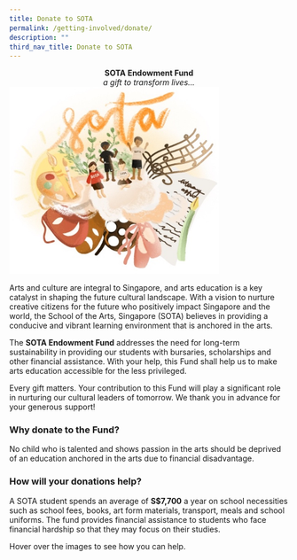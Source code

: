 ```yaml
---
title: Donate to SOTA
permalink: /getting-involved/donate/
description: ""
third_nav_title: Donate to SOTA
---
```

<center><b>SOTA Endowment Fund</b></center>

<center><i>a gift to transform lives...</i></center>

<img style="width:75%" src="/images/icon--sef.jpg">

Arts and culture are integral to Singapore, and arts education is a key catalyst in shaping the future cultural landscape. With a vision to nurture creative citizens for the future who positively impact Singapore and the world, the School of the Arts, Singapore (SOTA) believes in providing a conducive and vibrant learning environment that is anchored in the arts.  
  
The&nbsp;**SOTA Endowment Fund**&nbsp;addresses the need for long-term sustainability in providing our students with bursaries, scholarships and other financial assistance. With your help, this Fund shall help us to make arts education accessible for the less privileged.  
  
Every gift matters. Your contribution to this Fund will play a significant role in nurturing our cultural leaders of tomorrow. We thank you in advance for your generous support!

### Why donate to the Fund?

No child who is talented and shows passion in the arts should be deprived of an education anchored in the arts due to financial disadvantage.

### How will your donations help?

A SOTA student spends an average of&nbsp;**S$7,700**&nbsp;a year on school necessities such as school fees, books, art form materials, transport, meals and school uniforms. The fund provides financial assistance to students who face financial hardship so that they may focus on their studies.  
  
Hover over&nbsp;the images to see how you can help.